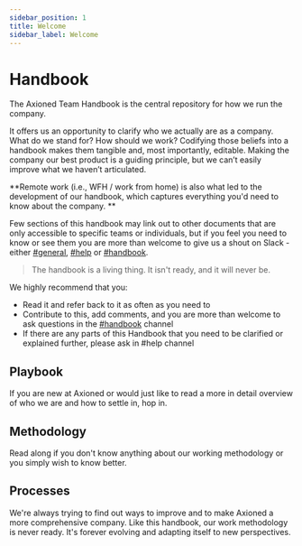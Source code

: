 ```yaml
---
sidebar_position: 1
title: Welcome
sidebar_label: Welcome
---
```


# Handbook

The Axioned Team Handbook is the central repository for how we run the company.

It offers us an opportunity to clarify who we actually are as a company. What do we stand for? How should we work? Codifying those beliefs into a handbook makes them tangible and, most importantly, editable. Making the company our best product is a guiding principle, but we can’t easily improve what we haven’t articulated.

**Remote work (i.e., WFH / work from home) is also what led to the development of our handbook, which captures everything you'd need to know about the company.
**

Few sections of this handbook may link out to other documents that are only accessible to specific teams or individuals, but if you feel you need to know or see them you are more than welcome to give us a shout on Slack - either [#general](https://axioned.slack.com/archives/C024GTVNN), [#help](https://axioned.slack.com/archives/C016UBG8QGG) or [#handbook](https://axioned.slack.com/archives/C02UV6BREDU).

> The handbook is a living thing. It isn't ready, and it will never be.

We highly recommend that you:

- Read it and refer back to it as often as you need to
- Contribute to this, add comments, and you are more than welcome to ask questions in the [#handbook](https://axioned.slack.com/archives/C02UV6BREDU) channel
- If there are any parts of this Handbook that you need to be clarified or explained further, please ask in #help channel

## Playbook

If you are new at Axioned or would just like to read a more in detail overview of who we are and how to settle in, hop in.

## Methodology

Read along if you don't know anything about our working methodology or you simply wish to know better.

## Processes

We're always trying to find out ways to improve and to make Axioned a more comprehensive company. Like this handbook, our work methodology is never ready. It's forever evolving and adapting itself to new perspectives.
